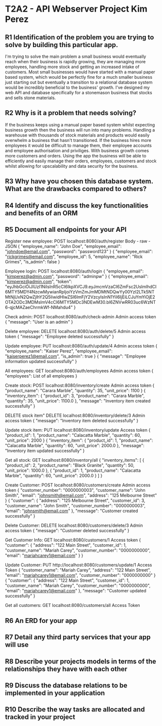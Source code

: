 # T2A2 - API Webserver Project Kim Perez

## R1	Identification of the problem you are trying to solve by building this particular app.

I'm trying to solve the main problem a small business would eventually reach when their business is rapidly growing, they are managing more employees, handling more stock and getting an increased intake of customers. Most small businesses would have started with a manual paper based system, which would be perfectly fine for a much smaller business just starting out but eventually a transition to a relational database system would be incredibly beneficial to the business' growth. I've designed my web API and database specifically for a stonemason business that stocks and sells stone materials.

## R2	Why is it a problem that needs solving?

If the business keeps using a manual paper based system whilst expecting business growth then the business will run into many problems. Handling a warehouse with thousands of stock materials and products would easily overwhelm a business that hasn't transitioned. If the business hires more employees it would be difficult to manage them, their employee accounts and employee authorisation and priviliges. With business growth comes more customers and orders. Using the app the business will be able to efficiently and easily manage their orders, employees, customers and stock whilst allowing for upscalability and data security for the business.

## R3	Why have you chosen this database system. What are the drawbacks compared to others?

## R4	Identify and discuss the key functionalities and benefits of an ORM

## R5	Document all endpoints for your API

Register new employee:
POST
localhost:8080/auth/register
Body - raw - JSON
{
  "employee_name": "John Doe",
  "employee_email": "johndoe@email.com",
  "password": "password123"
}
{
    "employee_email": "rickgrimes@email.com",
    "employee_id": 5,
    "employee_name": "Rick Grimes",
    "is_admin": false
}

Employee login:
POST
localhost:8080/auth/login
{
    "employee_email": "kimperez@admin.com",
    "password": "adminpw"
}
{
    "employee_email": "kimperez@admin.com",
    "token": "eyJhbGciOiJIUzI1NiIsInR5cCI6IkpXVCJ9.eyJmcmVzaCI6ZmFsc2UsImlhdCI6MTY5MDY4NzcwMywianRpIjoiYzVmZmJmMDMtNDQwYy00YzI2LTk5NTMtNjUxN2QwZjlhY2Q5IiwidHlwZSI6ImFjY2VzcyIsInN1YiI6IjEiLCJuYmYiOjE2OTA2ODc3MDMsImV4cCI6MTY5MDc3NDEwM30.bl6ZNVwRR03uc6WzNT6-qjcMAZaeChrmkWf-NMahdu4"
}

Check admin:
POST
localhost:8080/auth/check-admin
Admin access token
{
    "message": "User is an admin"
}

Delete employee:
DELETE
localhost:8080/auth/delete/5
Admin access token
{
    "message": "Employee deleted successfully"
}

Update employee:
PUT
localhost:8080/auth/update/4
Admin access token
{
  "employee_name": "Kaiser Perez",
  "employee_email": "kaiserperez1@email.com",
  "is_admin": true
}
{
    "message": "Employee information updated successfully"
}

All employees:
GET
localhost:8080/auth/employees
Admin access token
{
    "employees": List of all employees
}


Create stock:
POST
localhost:8080/inventory/create
Admin access token
{
    "product_name": "Carara Marble",
    "quantity": 35,
    "unit_price": 1100
}
{
    "inventory_item": {
        "product_id": 3,
        "product_name": "Carara Marble",
        "quantity": 35,
        "unit_price": 1100.0
    },
    "message": "Inventory item created successfully"
}

DELETE stock item"
DELETE
localhost:8080/inventory/delete/3
Admin access token
{
    "message": "Inventory item deleted successfully"
}

Update stock item:
PUT
localhost:8080/inventory/update
Access token
{
  "product_id": 1,
  "product_name": "Calacatta Marble",
  "quantity": 60,
  "unit_price": 2000
}
{
    "inventory_item": {
        "product_id": 1,
        "product_name": "Calacatta Marble",
        "quantity": 60,
        "unit_price": 2000.0
    },
    "message": "Inventory item updated successfully"
}

Get all stock:
GET
localhost:8080/inventory/all
{
    "inventory_items": [
        {
            "product_id": 2,
            "product_name": "Black Granite",
            "quantity": 50,
            "unit_price": 1000.0
        },
        {
            "product_id": 1,
            "product_name": "Calacatta Marble",
            "quantity": 60,
            "unit_price": 2000.0
        }
    ]
}

Create Customer:
POST
localhost:8080/customers/create
Admin access token
{
  "customer_number": "0000000003",
  "customer_name": "John Smith",
  "email": "johnsmith@email.com",
  "address": "125 Melbourne Street"
}
{
    "customer": {
        "address": "125 Melbourne Street",
        "customer_id": 3,
        "customer_name": "John Smith",
        "customer_number": "0000000003",
        "email": "johnsmith@email.com"
    },
    "message": "Customer created successfully"
}

Delete Customer:
DELETE
localhost:8080/customers/delete/3
Admin access token
{
    "message": "Customer deleted successfully"
}

Get Customer Info:
GET
localhost:8080/customers/1
Access token
{
    "customer": {
        "address": "122 Main Street",
        "customer_id": 1,
        "customer_name": "Mariah Carey",
        "customer_number": "0000000000",
        "email": "mariahcarey1@email.com"
    }
}

Update Customer:
PUT
http://localhost:8080/customers/update/1
Access Token
{
  "customer_name": "Mariah Carey",
  "address": "122 Main Street",
  "email": "mariahcarey1@email.com",
  "customer_number": "0000000000"
}
{
    "customer": {
        "address": "122 Main Street",
        "customer_id": 1,
        "customer_name": "Mariah Carey",
        "customer_number": "0000000000",
        "email": "mariahcarey1@email.com"
    },
    "message": "Customer updated successfully"
}

Get all customers:
GET
localhost:8080/customers/all
Access Token

## R6	An ERD for your app

## R7	Detail any third party services that your app will use

## R8	Describe your projects models in terms of the relationships they have with each other

## R9	Discuss the database relations to be implemented in your application

## R10	Describe the way tasks are allocated and tracked in your project
